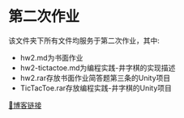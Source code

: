 # 第二次作业

该文件夹下所有文件均服务于第二次作业，其中:
- hw2.md为书面作业
- hw2-tictactoe.md为编程实践-井字棋的实现描述
- hw2.rar存放书面作业简答题第三条的Unity项目
- TicTacToe.rar存放编程实践-井字棋的Unity项目

[🔗博客链接](https://www.yuque.com/pijiuwujializijun/acorbw/gubg81)
